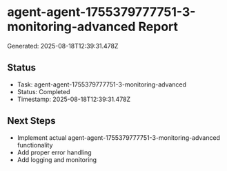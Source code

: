# agent-agent-1755379777751-3-monitoring-advanced Report

Generated: 2025-08-18T12:39:31.478Z

## Status
- Task: agent-agent-1755379777751-3-monitoring-advanced
- Status: Completed
- Timestamp: 2025-08-18T12:39:31.478Z

## Next Steps
- Implement actual agent-agent-1755379777751-3-monitoring-advanced functionality
- Add proper error handling
- Add logging and monitoring
